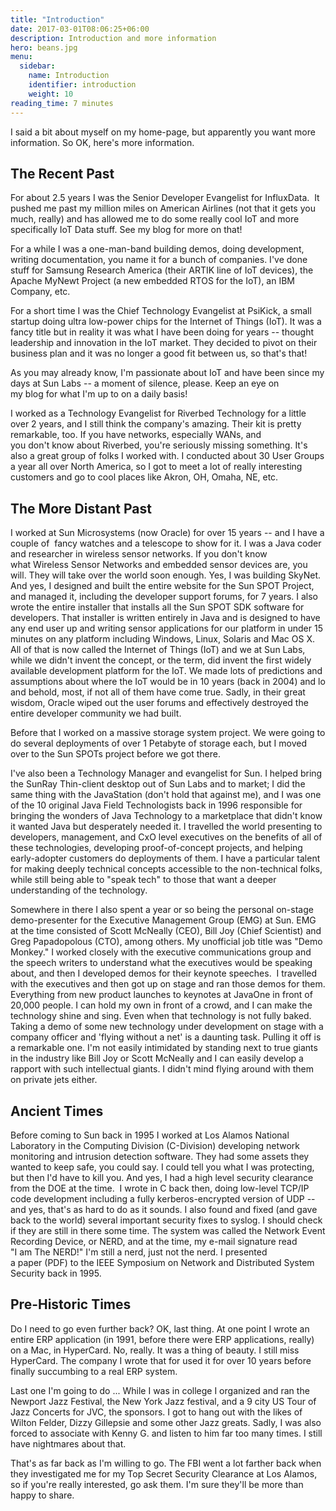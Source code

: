 ```yaml
---
title: "Introduction"
date: 2017-03-01T08:06:25+06:00
description: Introduction and more information
hero: beans.jpg
menu:
  sidebar:
    name: Introduction
    identifier: introduction
    weight: 10
reading_time: 7 minutes
---
```


I said a bit about myself on my home-page, but apparently you want more information. So OK, here's more information.

## The Recent Past

For about 2.5 years I was the Senior Developer Evangelist for InfluxData.  It pushed me past my million miles on American Airlines (not that it gets you much, really) and has allowed me to do some really cool IoT and more specifically IoT Data stuff. See my blog for more on that!

For a while I was a one-man-band building demos, doing development, writing documentation, you name it for a bunch of companies. I've done stuff for Samsung Research America (their ARTIK line of IoT devices), the Apache MyNewt Project (a new embedded RTOS for the IoT), an IBM Company, etc.

For a short time I was the Chief Technology Evangelist at PsiKick, a small startup doing ultra low-power chips for the Internet of Things (IoT). It was a fancy title but in reality it was what I have been doing for years -- thought leadership and innovation in the IoT market. They decided to pivot on their business plan and it was no longer a good fit between us, so that's that!

As you may already know, I'm passionate about IoT and have been since my days at Sun Labs -- a moment of silence, please. Keep an eye on my blog for what I'm up to on a daily basis!

I worked as a Technology Evangelist for Riverbed Technology for a little over 2 years, and I still think the company's amazing. Their kit is pretty remarkable, too. If you have networks, especially WANs, and you don't know about Riverbed, you're seriously missing something. It's also a great group of folks I worked with. I conducted about 30 User Groups a year all over North America, so I got to meet a lot of really interesting customers and go to cool places like Akron, OH, Omaha, NE, etc.

## The More Distant Past

I worked at Sun Microsystems (now Oracle) for over 15 years -- and I have a couple of  fancy watches and a telescope to show for it. I was a Java coder and researcher in wireless sensor networks. If you don't know what Wireless Sensor Networks and embedded sensor devices are, you will. They will take over the world soon enough. Yes, I was building SkyNet. And yes, I designed and built the entire website for the Sun SPOT Project, and managed it, including the developer support forums, for 7 years. I also wrote the entire installer that installs all the Sun SPOT SDK software for developers. That installer is written entirely in Java and is designed to have any end user up and writing sensor applications for our platform in under 15 minutes on any platform including Windows, Linux, Solaris and Mac OS X. All of that is now called the Internet of Things (IoT) and we at Sun Labs, while we didn't invent the concept, or the term, did invent the first widely available development platform for the IoT. We made lots of predictions and assumptions about where the IoT would be in 10 years (back in 2004) and lo and behold, most, if not all of them have come true. Sadly, in their great wisdom, Oracle wiped out the user forums and effectively destroyed the entire developer community we had built.

Before that I worked on a massive storage system project. We were going to do several deployments of over 1 Petabyte of storage each, but I moved over to the Sun SPOTs project before we got there.

I've also been a Technology Manager and evangelist for Sun. I helped bring the SunRay Thin-client desktop out of Sun Labs and to market; I did the same thing with the JavaStation (don't hold that against me), and I was one of the 10 original Java Field Technologists back in 1996 responsible for bringing the wonders of Java Technology to a marketplace that didn't know it wanted Java but desperately needed it. I travelled the world presenting to developers, management, and CxO level executives on the benefits of all of these technologies, developing proof-of-concept projects, and helping early-adopter customers do deployments of them. I have a particular talent for making deeply technical concepts accessible to the non-technical folks, while still being able to "speak tech" to those that want a deeper understanding of the technology.

Somewhere in there I also spent a year or so being the personal on-stage demo-presenter for the Executive Management Group (EMG) at Sun. EMG at the time consisted of Scott McNeally (CEO), Bill Joy (Chief Scientist) and Greg Papadopolous (CTO), among others. My unofficial job title was "Demo Monkey." I worked closely with the executive communications group and the speech writers to understand what the executives would be speaking about, and then I developed demos for their keynote speeches.  I travelled with the executives and then got up on stage and ran those demos for them. Everything from new product launches to keynotes at JavaOne in front of 20,000 people. I can hold my own in front of a crowd, and I can make the technology shine and sing. Even when that technology is not fully baked. Taking a demo of some new technology under development on stage with a company officer and 'flying without a net' is a daunting task. Pulling it off is a remarkable one. I'm not easily intimidated by standing next to true giants in the industry like Bill Joy or Scott McNeally and I can easily develop a rapport with such intellectual giants. I didn't mind flying around with them on private jets either.

## Ancient Times

Before coming to Sun back in 1995 I worked at Los Alamos National Laboratory in the Computing Division (C-Division) developing network monitoring and intrusion detection software. They had some assets they wanted to keep safe, you could say. I could tell you what I was protecting, but then I'd have to kill you. And yes, I had a high level security clearance from the DOE at the time.  I wrote in C back then, doing low-level TCP/IP code development including a fully kerberos-encrypted version of UDP -- and yes, that's as hard to do as it sounds. I also found and fixed (and gave back to the world) several important security fixes to syslog. I should check if they are still in there some time. The system was called the Network Event Recording Device, or NERD, and at the time, my e-mail signature read "I am The NERD!" I'm still a nerd, just not the nerd. I presented a paper (PDF) to the IEEE Symposium on Network and Distributed System Security back in 1995.

## Pre-Historic Times

Do I need to go even further back? OK, last thing. At one point I wrote an entire ERP application (in 1991, before there were ERP applications, really) on a Mac, in HyperCard. No, really. It was a thing of beauty. I still miss HyperCard. The company I wrote that for used it for over 10 years before finally succumbing to a real ERP system.

Last one I'm going to do ... While I was in college I organized and ran the Newport Jazz Festival, the New York Jazz festival, and a 9 city US Tour of Jazz Concerts for JVC, the sponsors. I got to hang out with the likes of Wilton Felder, Dizzy Gillepsie and some other Jazz greats. Sadly, I was also forced to associate with Kenny G. and listen to him far too many times. I still have nightmares about that.

That's as far back as I'm willing to go. The FBI went a lot farther back when they investigated me for my Top Secret Security Clearance at Los Alamos, so if you're really interested, go ask them. I'm sure they'll be more than happy to share.


